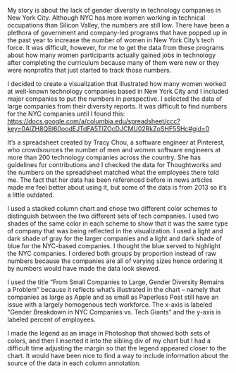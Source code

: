 My story is about the lack of gender diversity in technology companies in New York City. 
Although NYC has more women working in technical occupations than Silicon Valley, the numbers are still low. 
There have been a plethora of government and company-led programs that have popped up in the past year 
to increase the number of women in New York City’s tech force. It was difficult, however, for me to get 
the data from these programs about how many women participants actually gained jobs in technology after 
completing the curriculum because many of them were new or they were nonprofits that just started to track 
those numbers. 

I decided to create a visualization that illustrated how many women worked at 
well-known technology companies based in New York City and I included major companies 
to put the numbers in perspective. I selected the data of large companies from their diversity reports. 
It was difficult to find numbers for the NYC companies until I found this: 
https://docs.google.com/a/columbia.edu/spreadsheet/ccc?key=0AlZH8QBl60oodEJTdFA5TlZOcDJCMU02RkZoSHF5SHc#gid=0

It’s a spreadsheet created by Tracy Chou, a software engineer at Pinterest, who crowdsources the number of 
men and women software engineers at more than 200 technology companies across the country. She has 
guidelines for contributions and I checked the data for Thoughtworks and the numbers on the spreadsheet 
matched what the employees there told me. The fact that her data has been referenced before in news 
articles made me feel better about using it, but some of the data is from 2013 so it’s a little outdated. 

I used a stacked column chart and chose two different color schemes to distinguish between the two 
different sets of tech companies. I used two shades of the same color in each scheme to show that 
it was the same type of company that was being reflected in the visualization. I used a light and
 dark shade of gray for the larger companies and a light and dark shade of blue for the NYC-based 
 companies. I thought the blue served to highlight the NYC companies. I ordered both groups by 
 proportion instead of raw numbers because the companies are all of varying sizes hence ordering 
 it by numbers would have made the data look skewed. 

I used the title “From Small Companies to Large, Gender Diversity Remains a Problem” because it 
reflects what’s illustrated in the chart – namely that companies as large as Apple and as small 
as Paperless Post still have an issue with a largely homogenous tech workforce. The x-axis is 
labeled “Gender Breakdown in NYC Companies vs. Tech Giants” and the y-axis is labeled percent of employees. 

I made the legend as an image in Photoshop that showed both sets of colors, and then I 
inserted it into the sibling div of my chart but I had a difficult time adjusting the margin 
so that the legend appeared closer to the chart. It would have been nice to find a way to include 
information about the source of the data in each column annotation. 


